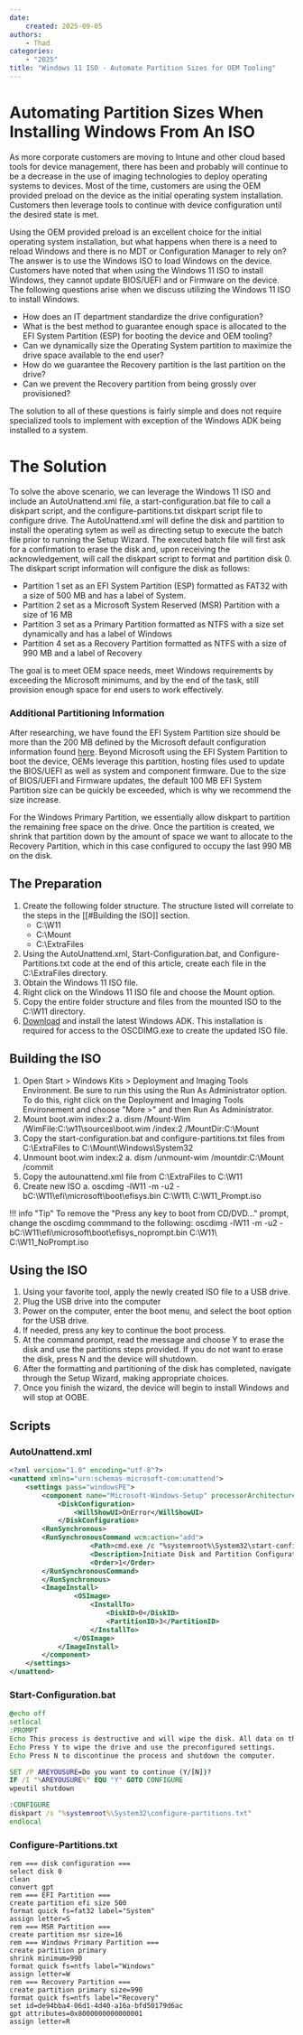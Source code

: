 ```yaml
---
date:
    created: 2025-09-05
authors:
    - Thad
categories:
    - "2025"
title: "Windows 11 ISO - Automate Partition Sizes for OEM Tooling"
---
```


# Automating Partition Sizes When Installing Windows From An ISO

As more corporate customers are moving to Intune and other cloud based tools for device management, there has been and probably will continue to be a decrease in the use of imaging technologies to deploy operating systems to devices.  Most of the time, customers are using the OEM provided preload on the device as the initial operating system installation.  Customers then leverage tools to continue with device configuration until the desired state is met.

Using the OEM provided preload is an excellent choice for the initial operating system installation, but what happens when there is a need to reload Windows and there is no MDT or Configuration Manager to rely on?  The answer is to use the Windows ISO to load Windows on the device.  Customers have noted that when using the Windows 11 ISO to install Windows, they cannot update BIOS/UEFI and or Firmware on the device.  The following questions arise when we discuss utilizing the Windows 11 ISO to install Windows.

- How does an IT department standardize the drive configuration?
- What is the best method to guarantee enough space is allocated to the EFI System Partition (ESP) for booting the device and OEM tooling?
- Can we dynamically size the Operating System partition to maximize the drive space available to the end user?
- How do we guarantee the Recovery partition is the last partition on the drive?
- Can we prevent the Recovery partition from being grossly over provisioned?

The solution to all of these questions is fairly simple and does not require specialized tools to implement with exception of the Windows ADK being installed to a system.

# The Solution

To solve the above scenario, we can leverage the Windows 11 ISO and include an AutoUnattend.xml file, a start-configuration.bat file to call a diskpart script, and the configure-partitions.txt diskpart script file to configure drive.  The AutoUnattend.xml will define the disk and partition to install the operating sytem as well as directing setup to execute the batch file prior to running the Setup Wizard.  The executed batch file will first ask for a confirmation to erase the disk and, upon receiving the acknowledgement, will call the diskpart script to format and partition disk 0.  The diskpart script information will configure the disk as follows:
- Partition 1 set as an EFI System Partition (ESP) formatted as FAT32 with a size of 500 MB and has a label of System.
- Partition 2 set as a Microsoft System Reserved (MSR) Partition with a size of 16 MB
- Partition 3 set as a Primary Partition formatted as NTFS with a size set dynamically and has a label of Windows
- Partition 4 set as a Recovery Partition formatted as NTFS with a size of 990 MB and a label of Recovery

The goal is to meet OEM space needs, meet Windows requirements by exceeding the Microsoft minimums, and by the end of the task, still provision enough space for end users to work effectively.

### Additional Partitioning Information

After researching, we have found the EFI System Partition size should be more than the 200 MB defined by the Microsoft default configuration information found [here](https://learn.microsoft.com/windows-hardware/manufacture/desktop/configure-uefigpt-based-hard-drive-partitions?view=windows-11).  Beyond Microsoft using the EFI System Partition to boot the device, OEMs leverage this partition, hosting files used to update the BIOS/UEFI as well as system and component firmware.  Due to the size of BIOS/UEFI and Firmware updates, the default 100 MB EFI System Partition size can be quickly be exceeded, which is why we recommend the size increase.

For the Windows Primary Partition, we essentially allow diskpart to partition the remaining free space on the drive.  Once the partition is created, we shrink that partition down by the amount of space we want to allocate to the Recovery Partition, which in this case configured to occupy the last 990 MB on the disk.

## The Preparation

1. Create the following folder structure.  The structure listed will correlate to the steps in the [[#Building the ISO]] section.
    - C:\W11
    - C:\Mount
    - C:\ExtraFiles
2. Using the AutoUnattend.xml, Start-Configuration.bat, and Configure-Partitions.txt code at the end of this article, create each file in the C:\ExtraFiles directory.
3. Obtain the Windows 11 ISO file.
4. Right click on the Windows 11 ISO file and choose the Mount option.
5. Copy the entire folder structure and files from the mounted ISO to the C:\W11 directory.
6. [Download](https://learn.microsoft.com/windows-hardware/get-started/adk-install) and install the latest Windows ADK.  This installation is required for access to the OSCDIMG.exe to create the updated ISO file.

## Building the ISO

1. Open Start > Windows Kits > Deployment and Imaging Tools Environment.  Be sure to run this using the Run As Administrator option.  To do this, right click on the Deployment and Imaging Tools Environement and choose "More >" and then Run As Administrator.
2. Mount boot.wim index:2
    a. dism /Mount-Wim /WimFile:C:\w11\sources\boot.wim /index:2 /MountDir:C:\Mount
3. Copy the start-configuration.bat and configure-partitions.txt files from C:\ExtraFiles to C:\Mount\Windows\System32
4. Unmount boot.wim index:2
    a. dism /unmount-wim /mountdir:C:\Mount /commit
5. Copy the autounattend.xml file from C:\ExtraFiles to C:\W11
6. Create new ISO
    a. oscdimg -lW11 -m -u2 -bC:\W11\efi\microsoft\boot\efisys.bin C:\W11\ C:\W11_Prompt.iso

!!! info "Tip"
    To remove the "Press any key to boot from CD/DVD..." prompt, change the oscdimg commmand to the following:
    oscdimg -lW11 -m -u2 -bC:\W11\efi\microsoft\boot\efisys_noprompt.bin C:\W11\ C:\W11_NoPrompt.iso

## Using the ISO

1. Using your favorite tool, apply the newly created ISO file to a USB drive.
2. Plug the USB drive into the computer
3. Power on the computer, enter the boot menu, and select the boot option for the USB drive.
4. If needed, press any key to continue the boot process.
5. At the command prompt, read the message and choose Y to erase the disk and use the partitions steps provided.  If you do not want to erase the disk, press N and the device will shutdown.
6. After the formatting and partitioning of the disk has completed, navigate through the Setup Wizard, making appropriate choices.
7. Once you finish the wizard, the device will begin to install Windows and will stop at OOBE.

## Scripts

### AutoUnattend.xml

```XML
<?xml version="1.0" encoding="utf-8"?>
<unattend xmlns="urn:schemas-microsoft-com:unattend">
    <settings pass="windowsPE">
        <component name="Microsoft-Windows-Setup" processorArchitecture="amd64" publicKeyToken="31bf3856ad364e35" language="neutral" versionScope="nonSxS" xmlns:wcm="http://schemas.microsoft.com/WMIConfig/2002/State" xmlns:xsi="http://www.w3.org/2001/XMLSchema-instance">
            <DiskConfiguration>
                <WillShowUI>OnError</WillShowUI>
            </DiskConfiguration>
        <RunSynchronous>
        <RunSynchronousCommand wcm:action="add">
                    <Path>cmd.exe /c "%systemroot%\System32\start-configuration.bat"</Path>
                    <Description>Initiate Disk and Partition Configuration</Description>
                    <Order>1</Order>
        </RunSynchronousCommand>
        </RunSynchronous>
        <ImageInstall>
                <OSImage>
                    <InstallTo>
                        <DiskID>0</DiskID>
                        <PartitionID>3</PartitionID>
                    </InstallTo>
                </OSImage>
            </ImageInstall>
        </component>
    </settings>
</unattend>
```

### Start-Configuration.bat

```bat
@echo off
setlocal
:PROMPT
Echo This process is destructive and will wipe the disk. All data on the drive will be lost.
Echo Press Y to wipe the drive and use the preconfigured settings.
Echo Press N to discontinue the process and shutdown the computer.

SET /P AREYOUSURE=Do you want to continue (Y/[N])?
IF /I "%AREYOUSURE%" EQU "Y" GOTO CONFIGURE
wpeutil shutdown

:CONFIGURE
diskpart /s "%systemroot%\System32\configure-partitions.txt"
endlocal
```

### Configure-Partitions.txt

```TXT
rem === disk configuration ===
select disk 0
clean
convert gpt
rem === EFI Partition ===
create partition efi size 500
format quick fs=fat32 label="System"
assign letter=S
rem === MSR Partition ===
create partition msr size=16
rem === Windows Primary Partition ===
create partition primary
shrink minimum=990
format quick fs=ntfs label="Windows"
assign letter=W
rem === Recovery Partition ===
create partition primary size=990
format quick fs=ntfs label="Recovery"
set id=de94bba4-06d1-4d40-a16a-bfd50179d6ac
gpt attributes=0x8000000000000001
assign letter=R
```
